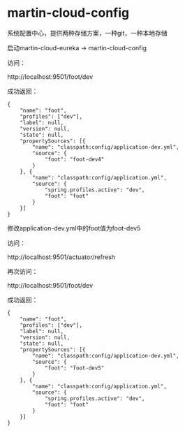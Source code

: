 # martin-cloud-config
系统配置中心，提供两种存储方案，一种git，一种本地存储

启动martin-cloud-eureka → martin-cloud-config

访问：

http://localhost:9501/foot/dev

成功返回：

```text
{
	"name": "foot",
	"profiles": ["dev"],
	"label": null,
	"version": null,
	"state": null,
	"propertySources": [{
		"name": "classpath:config/application-dev.yml",
		"source": {
			"foot": "foot-dev4"
		}
	}, {
		"name": "classpath:config/application.yml",
		"source": {
			"spring.profiles.active": "dev",
			"foot": "foot"
		}
	}]
}
```

修改application-dev.yml中的foot值为foot-dev5

访问：

http://localhost:9501/actuator/refresh

再次访问：

http://localhost:9501/foot/dev

成功返回：

```text
{
	"name": "foot",
	"profiles": ["dev"],
	"label": null,
	"version": null,
	"state": null,
	"propertySources": [{
		"name": "classpath:config/application-dev.yml",
		"source": {
			"foot": "foot-dev5"
		}
	}, {
		"name": "classpath:config/application.yml",
		"source": {
			"spring.profiles.active": "dev",
			"foot": "foot"
		}
	}]
}
```